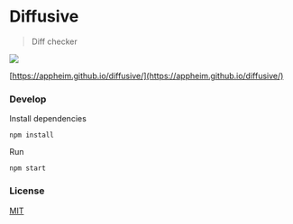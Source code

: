 # Diffusive

> Diff checker

![](https://appheim.github.io/diffusive/main.png)

[https://appheim.github.io/diffusive/](https://appheim.github.io/diffusive/)

### Develop
Install dependencies
```
npm install
```
Run
```
npm start
```

### License
[MIT](https://tldrlegal.com/license/mit-license)
